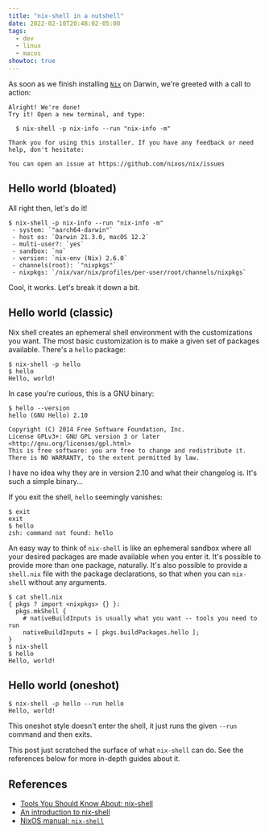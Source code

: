 ```yaml
---
title: "nix-shell in a nutshell"
date: 2022-02-10T20:48:02-05:00
tags:
  - dev
  - linux
  - macos
showtoc: true
---
```


As soon as we finish installing [`Nix`](https://nixos.org/download.html) on
Darwin, we're greeted with a call to action:

```
Alright! We're done!
Try it! Open a new terminal, and type:

  $ nix-shell -p nix-info --run "nix-info -m"

Thank you for using this installer. If you have any feedback or need
help, don't hesitate:

You can open an issue at https://github.com/nixos/nix/issues
```

<!--more-->

## Hello world (bloated)

All right then, let's do it!

```shell
$ nix-shell -p nix-info --run "nix-info -m"
 - system: `"aarch64-darwin"`
 - host os: `Darwin 21.3.0, macOS 12.2`
 - multi-user?: `yes`
 - sandbox: `no`
 - version: `nix-env (Nix) 2.6.0`
 - channels(root): `"nixpkgs"`
 - nixpkgs: `/nix/var/nix/profiles/per-user/root/channels/nixpkgs`
```

Cool, it works. Let's break it down a bit.

## Hello world (classic)

Nix shell creates an ephemeral shell environment with the customizations you
want. The most basic customization is to make a given set of packages
available. There's a `hello` package:

```shell
$ nix-shell -p hello
$ hello
Hello, world!
```

In case you're curious, this is a GNU binary:

```shell
$ hello --version
hello (GNU Hello) 2.10

Copyright (C) 2014 Free Software Foundation, Inc.
License GPLv3+: GNU GPL version 3 or later <http://gnu.org/licenses/gpl.html>
This is free software: you are free to change and redistribute it.
There is NO WARRANTY, to the extent permitted by law.
```

I have no idea why they are in version 2.10 and what their changelog is. It's
such a simple binary...

If you exit the shell, `hello` seemingly vanishes:

```
$ exit
exit
$ hello
zsh: command not found: hello
```

An easy way to think of `nix-shell` is like an ephemeral sandbox where all your
desired packages are made available when you enter it. It's possible to provide
more than one package, naturally. It's also possible to provide a `shell.nix`
file with the package declarations, so that when you can `nix-shell` without
any arguments.

```
$ cat shell.nix
{ pkgs ? import <nixpkgs> {} }:
  pkgs.mkShell {
    # nativeBuildInputs is usually what you want -- tools you need to run
    nativeBuildInputs = [ pkgs.buildPackages.hello ];
}
$ nix-shell
$ hello
Hello, world!
```

## Hello world (oneshot)

```shell
$ nix-shell -p hello --run hello
Hello, world!
```

This oneshot style doesn't enter the shell, it just runs the given `--run`
command and then exits.

This post just scratched the surface of what `nix-shell` can do. See the
references below for more in-depth guides about it.

## References

- [Tools You Should Know About: nix-shell](https://cuddly-octo-palm-tree.com/posts/2021-12-19-tyska-nix-shell/)
- [An introduction to nix-shell](https://ghedam.at/15978/an-introduction-to-nix-shell)
- [NixOS manual: `nix-shell`](https://nixos.org/manual/nix/stable/command-ref/nix-shell.html)
